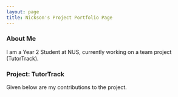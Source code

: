 ```yaml
---
layout: page
title: Nickson's Project Portfolio Page
---
```


### About Me
I am a Year 2 Student at NUS, currently working on a team project (TutorTrack).

### Project: TutorTrack
Given below are my contributions to the project.